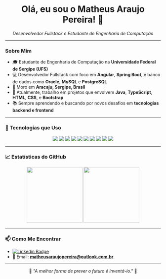 <h1 align="center">Olá, eu sou o Matheus Araujo Pereira! 👋</h1>

<p align="center">
  <em>Desenvolvedor Fullstack e Estudante de Engenharia de Computação</em>
</p>

---

### Sobre Mim

- 🎓 Estudante de Engenharia de Computação na **Universidade Federal de Sergipe (UFS)**
- 💻 Desenvolvedor Fullstack com foco em **Angular**, **Spring Boot**, e banco de dados como **Oracle**, **MySQL** e **PostgreSQL**
- 📍 Moro em **Aracaju, Sergipe, Brasil**
- 🔭 Atualmente, trabalho em projetos que envolvem **Java**, **TypeScript**, **HTML**, **CSS**, e **Bootstrap**
- 📚 Sempre aprendendo e buscando por novos desafios em **tecnologias backend e frontend**

---

### 🔧 Tecnologias que Uso

<div align="center">
  <img src="https://img.shields.io/badge/Java-ED8B00?style=for-the-badge&logo=java&logoColor=white"/>
  <img src="https://img.shields.io/badge/Spring_Boot-6DB33F?style=for-the-badge&logo=spring-boot&logoColor=white"/>
  <img src="https://img.shields.io/badge/TypeScript-007ACC?style=for-the-badge&logo=typescript&logoColor=white"/>
  <img src="https://img.shields.io/badge/Angular-DD0031?style=for-the-badge&logo=angular&logoColor=white"/>
  <img src="https://img.shields.io/badge/HTML5-E34F26?style=for-the-badge&logo=html5&logoColor=white"/>
  <img src="https://img.shields.io/badge/CSS3-1572B6?style=for-the-badge&logo=css3&logoColor=white"/>
  <img src="https://img.shields.io/badge/MySQL-4479A1?style=for-the-badge&logo=mysql&logoColor=white"/>
  <img src="https://img.shields.io/badge/PostgreSQL-336791?style=for-the-badge&logo=postgresql&logoColor=white"/>
  <img src="https://img.shields.io/badge/Oracle-F80000?style=for-the-badge&logo=oracle&logoColor=white"/>
  <img src="https://img.shields.io/badge/Bootstrap-563D7C?style=for-the-badge&logo=bootstrap&logoColor=white"/>
</div>

---

### 📈 Estatísticas do GitHub

<div align="center">
  <img height="180em" src="https://github-readme-stats.vercel.app/api?username=matheusaraujopereira&show_icons=true&theme=radical&include_all_commits=true&count_private=true"/>
  <img height="180em" src="https://github-readme-stats.vercel.app/api/top-langs/?username=matheusaraujopereira&layout=compact&langs_count=7&theme=radical"/>
</div>

---

### 📫 Como Me Encontrar

- [![Linkedin Badge](https://img.shields.io/badge/-MatheusAraujo-blue?style=flat-square&logo=Linkedin&logoColor=white&link=https://www.linkedin.com/in/matheusaraujopereira/)](https://www.linkedin.com/in/matheusaraujopereira/)
- 📧 Email: **matheusaraujopereira@outlook.com.br**

---

<p align="center">
  🚀 <em>"A melhor forma de prever o futuro é inventá-lo."</em> 🚀
</p>
